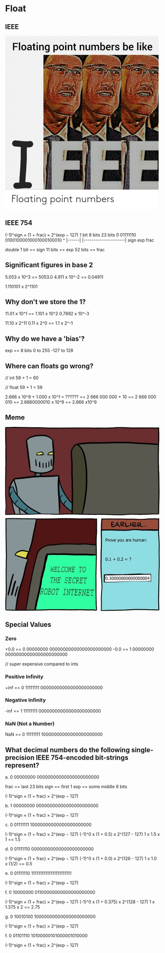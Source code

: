 # Float

## IEEE

![ieee](ieee.png)


## IEEE 754

(-1)^sign × (1 + frac) × 2^(exp − 127)
1 bit  8 bits   23 bits
0      01111110 01001000010001000100010
^      |------| |---------------------|
sign    exp      frac

double
1 bit == sign
11 bits == exp
52 bits == frac


## Significant figures in base 2

5.053 x 10^3 == 5053.0
4.911 x 10^-2 == 0.04911

1.110101 x 2^1101


## Why don't we store the 1?

11.01 x 10^1 == 1.101 x 10^2
0.7892 x 10^-3

11.10 x 2^11
0.11 x 2^0 == 1.1 x 2^-1


## Why do we have a 'bias'?

exp == 8 bits
0 to 255
-127 to 128


## Where can floats go wrong?

// int
59 + 1 = 60

// float
59 + 1 = 59

2.666 x 10^9 + 1.000 x 10^1 = ??????
== 2 666 000 000 + 10
== 2 666 000 010
== 2.6660000010 x 10^9
== 2.666 x10^9


## Meme

![floating_point](floating_point.jpg)


## Special Values

### Zero

+0.0 == 0 00000000 00000000000000000000000
-0.0 == 1 00000000 00000000000000000000000

// super expensive compared to ints


### Positive Infinity

+inf == 0 11111111 00000000000000000000000


### Negative Infinity

-inf == 1 11111111 00000000000000000000000


### NaN (Not a Number)

NaN == 0 11111111 10000000000000000000000


## What decimal numbers do the following single-precision IEEE 754-encoded bit-strings represent?

a. 0 00000000 00000000000000000000000

frac == last 23 bits
sign == first 1
exp == some middle 8 bits

(-1)^sign × (1 + frac) × 2^(exp − 127)


b. 1 00000000 00000000000000000000000

(-1)^sign × (1 + frac) × 2^(exp − 127)


c. 0 01111111 10000000000000000000000

(-1)^sign × (1 + frac) × 2^(exp − 127)
(-1)^0 x (1 + 0.5) x 2^(127 - 127)
1 x 1.5 x 1 == 1.5


d. 0 01111110 00000000000000000000000

(-1)^sign × (1 + frac) × 2^(exp − 127)
(-1)^0 x (1 + 0.0) x 2^(126 - 127)
1 x 1.0 x (1/2) == 0.5


e. 0 01111110 11111111111111111111111

(-1)^sign × (1 + frac) × 2^(exp − 127)


f. 0 10000000 01100000000000000000000

(-1)^sign × (1 + frac) × 2^(exp − 127)
(-1)^0 x (1 + 0.375) x 2^(128 - 127)
1 x 1.375 x 2 == 2.75


g. 0 10010100 10000000000000000000000

(-1)^sign × (1 + frac) × 2^(exp − 127)


f. 0 01101110 10100000101000001010000

(-1)^sign × (1 + frac) × 2^(exp − 127)
